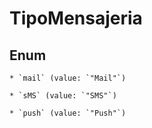 
# TipoMensajeria

## Enum


    * `mail` (value: `"Mail"`)

    * `sMS` (value: `"SMS"`)

    * `push` (value: `"Push"`)



